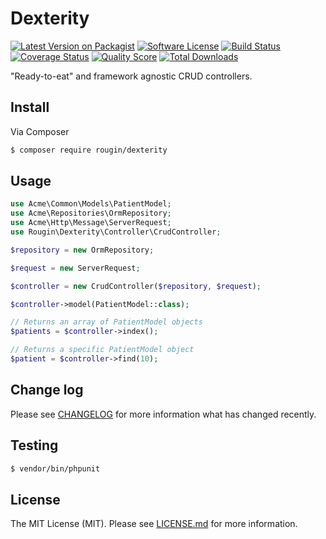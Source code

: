 # Dexterity

[![Latest Version on Packagist][ico-version]][link-packagist]
[![Software License][ico-license]][link-license]
[![Build Status][ico-travis]][link-travis]
[![Coverage Status][ico-scrutinizer]][link-scrutinizer]
[![Quality Score][ico-code-quality]][link-code-quality]
[![Total Downloads][ico-downloads]][link-downloads]

"Ready-to-eat" and framework agnostic CRUD controllers.

## Install

Via Composer

``` bash
$ composer require rougin/dexterity
```

## Usage

``` php
use Acme\Common\Models\PatientModel;
use Acme\Repositories\OrmRepository;
use Acme\Http\Message\ServerRequest;
use Rougin\Dexterity\Controller\CrudController;

$repository = new OrmRepository;

$request = new ServerRequest;

$controller = new CrudController($repository, $request);

$controller->model(PatientModel::class);

// Returns an array of PatientModel objects
$patients = $controller->index();

// Returns a specific PatientModel object
$patient = $controller->find(10);
```

## Change log

Please see [CHANGELOG](CHANGELOG.md) for more information what has changed recently.

## Testing

``` bash
$ vendor/bin/phpunit
```

## License

The MIT License (MIT). Please see [LICENSE.md][link-license] for more information.

[ico-version]: https://img.shields.io/packagist/v/rougin/dexterity.svg?style=flat-square
[ico-license]: https://img.shields.io/badge/license-MIT-brightgreen.svg?style=flat-square
[ico-travis]: https://img.shields.io/travis/rougin/dexterity/master.svg?style=flat-square
[ico-scrutinizer]: https://img.shields.io/scrutinizer/coverage/g/rougin/dexterity.svg?style=flat-square
[ico-code-quality]: https://img.shields.io/scrutinizer/g/rougin/dexterity.svg?style=flat-square
[ico-downloads]: https://img.shields.io/packagist/dt/rougin/dexterity.svg?style=flat-square

[link-author]: https://rougin.github.io
[link-code-quality]: https://scrutinizer-ci.com/g/rougin/dexterity
[link-contributors]: https://github.com/rougin/dexterity/contributors
[link-downloads]: https://packagist.org/packages/rougin/dexterity
[link-license]: https://github.com/rougin/dexterity/LICENSE.md
[link-packagist]: https://packagist.org/packages/rougin/dexterity
[link-scrutinizer]: https://scrutinizer-ci.com/g/rougin/dexterity/code-structure
[link-travis]: https://travis-ci.org/rougin/dexterity